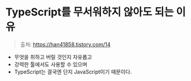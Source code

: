 # TypeScript를 무서워하지 않아도 되는 이유

> 출처: https://han41858.tistory.com/14

- 무엇을 취하고 버릴 것인지 자유롭고
- 강력한 툴에서도 사용할 수 있으며
- TypeScript는 결국엔 단지 JavaScript이기 때문이다.

